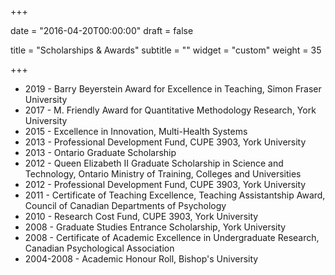 +++

date = "2016-04-20T00:00:00"
draft = false

title = "Scholarships & Awards"
subtitle = ""
widget = "custom"
weight = 35

+++

* 2019 - Barry Beyerstein Award for Excellence in Teaching, Simon Fraser University
* 2017 - M. Friendly Award for Quantitative Methodology Research, York University
* 2015 - Excellence in Innovation, Multi-Health Systems
* 2013 - Professional Development Fund, CUPE 3903, York University
* 2013 - Ontario Graduate Scholarship
* 2012 - Queen Elizabeth II Graduate Scholarship in Science and Technology, Ontario Ministry of Training, Colleges and Universities
* 2012 - Professional Development Fund, CUPE 3903, York University
* 2011 - Certificate of Teaching Excellence, Teaching Assistantship Award, Council of Canadian Departments of Psychology
* 2010 - Research Cost Fund, CUPE 3903, York University
* 2008 - Graduate Studies Entrance Scholarship, York University
* 2008 - Certificate of Academic Excellence in Undergraduate Research, Canadian Psychological Association
* 2004-2008 - Academic Honour Roll, Bishop's University